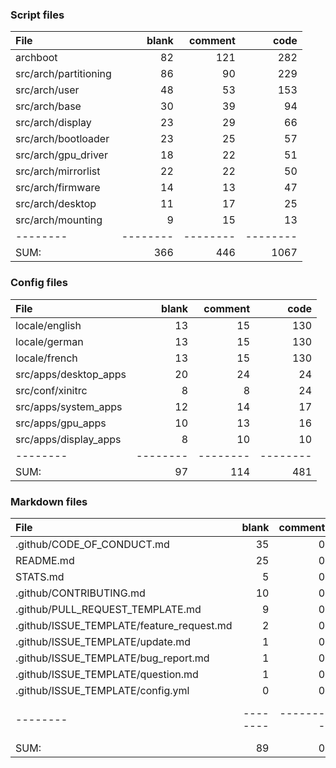 ### Script files

File|blank|comment|code
:-------|-------:|-------:|-------:
archboot|82|121|282
src/arch/partitioning|86|90|229
src/arch/user|48|53|153
src/arch/base|30|39|94
src/arch/display|23|29|66
src/arch/bootloader|23|25|57
src/arch/gpu_driver|18|22|51
src/arch/mirrorlist|22|22|50
src/arch/firmware|14|13|47
src/arch/desktop|11|17|25
src/arch/mounting|9|15|13
--------|--------|--------|--------
SUM:|366|446|1067

### Config files

File|blank|comment|code
:-------|-------:|-------:|-------:
locale/english|13|15|130
locale/german|13|15|130
locale/french|13|15|130
src/apps/desktop_apps|20|24|24
src/conf/xinitrc|8|8|24
src/apps/system_apps|12|14|17
src/apps/gpu_apps|10|13|16
src/apps/display_apps|8|10|10
--------|--------|--------|--------
SUM:|97|114|481

### Markdown files

File|blank|comment|code
:-------|-------:|-------:|-------:
.github/CODE_OF_CONDUCT.md|35|0|49
README.md|25|0|47
STATS.md|5|0|44
.github/CONTRIBUTING.md|10|0|29
.github/PULL_REQUEST_TEMPLATE.md|9|0|20
.github/ISSUE_TEMPLATE/feature_request.md|2|0|9
.github/ISSUE_TEMPLATE/update.md|1|0|8
.github/ISSUE_TEMPLATE/bug_report.md|1|0|8
.github/ISSUE_TEMPLATE/question.md|1|0|8
.github/ISSUE_TEMPLATE/config.yml|0|0|1
--------|--------|--------|--------
SUM:|89|0|223
